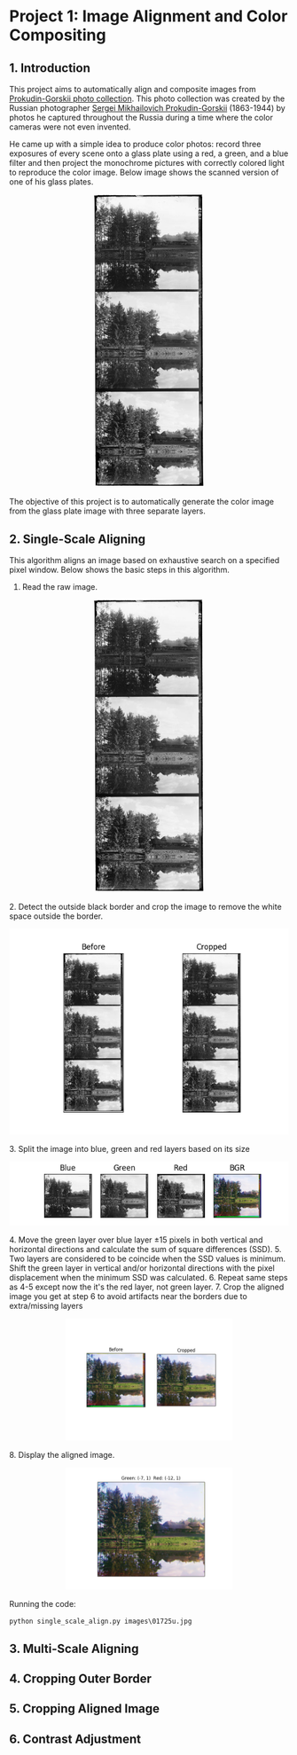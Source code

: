 # Project 1: Image Alignment and Color Compositing

## 1. Introduction
This project aims to automatically align and composite images from [ Prokudin-Gorskii photo collection](http://www.loc.gov/exhibits/empire/gorskii.html). This photo collection was created by the Russian photographer [Sergei Mikhailovich Prokudin-Gorskii](http://en.wikipedia.org/wiki/Prokudin-Gorskii) (1863-1944) by photos he captured throughout the Russia during a time where the color cameras were not even invented.

He came up with a simple idea to produce color photos: record three exposures of every scene onto a glass plate using a red, a green, and a blue filter and then project the monochrome pictures with correctly colored light to reproduce the color image. Below image shows the scanned version of one of his glass plates.

<p align="center">
<img src=aligned_images/report/1-raw.jpg alt="raw image" width="200">
</p>

The objective of this project is to automatically generate the color image from the glass plate image with three separate layers.

## 2. Single-Scale Aligning

This algorithm aligns an image based on exhaustive search on a specified pixel window. Below shows the basic steps in this algorithm.
1. Read the raw image.
<p align="center">
<img src=aligned_images/report/1-raw.jpg alt="raw image" width="200">
</p>
2. Detect the outside black border and crop the image to remove the white space outside the border.
<p align="center">
<img src=aligned_images/report/2-cropped.png alt="borders cropped" width="600">
</p>
3. Split the image into blue, green and red layers based on its size
<p align="center">
<img src=aligned_images/report/3-split.png alt="split" width="600">
</p>
4. Move the green layer over blue layer ±15 pixels in both vertical and horizontal directions and calculate the sum of square differences (SSD).
5. Two layers are considered to be coincide when the SSD values is minimum. Shift the green layer in vertical and/or horizontal directions with the pixel displacement when the minimum SSD was calculated.
6. Repeat same steps as 4-5 except now the it's the red layer, not green layer.
7. Crop the aligned image you get at step 6 to avoid artifacts near the borders due to extra/missing layers
<p align="center">
<img src=aligned_images/report/4-aligned-cropped.png alt="aligned cropped" width="300">
</p>
8. Display the aligned image.
<p align="center">
<img src=aligned_images/report/5-final.png alt="results" width="300">
</p>

[](https://github.com/kanishkegb/CSCI-6527-projects/tree/master/Project-1#41-cropping-outer-border)

Running the code:

```
python single_scale_align.py images\01725u.jpg
```

## 3. Multi-Scale Aligning

## 4. Cropping Outer Border
## 5. Cropping Aligned Image
## 6. Contrast Adjustment
